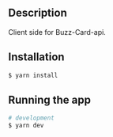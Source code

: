 ## Description

Client side for Buzz-Card-api.

## Installation

```bash
$ yarn install
```

## Running the app

```bash
# development
$ yarn dev
